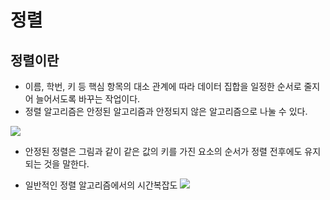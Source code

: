 # 정렬

## 정렬이란
- 이름, 학번, 키 등 핵심 항목의 대소 관계에 따라 데이터 집합을 일정한 순서로 줄지어 늘어서도록 바꾸는 작업이다.
- 정렬 알고리즘은 안정된 알고리즘과 안정되지 않은 알고리즘으로 나눌 수 있다. 

![](https://github.com/qlalzl9/TIL/blob/master/Algorithm/img/sort_1.jpg)

- 안정된 정렬은 그림과 같이 같은 값의 키를 가진 요소의 순서가 정렬 전후에도 유지되는 것을 말한다.

- 일반적인 정렬 알고리즘에서의 시간복잡도
![](https://github.com/qlalzl9/TIL/blob/master/Algorithm/img/Sort_2.png)
